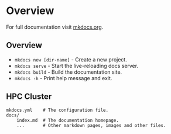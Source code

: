 # Overview

For full documentation visit [mkdocs.org](https://www.mkdocs.org).

## Overview

* `mkdocs new [dir-name]` - Create a new project.
* `mkdocs serve` - Start the live-reloading docs server.
* `mkdocs build` - Build the documentation site.
* `mkdocs -h` - Print help message and exit.

## HPC Cluster

    mkdocs.yml    # The configuration file.
    docs/
        index.md  # The documentation homepage.
        ...       # Other markdown pages, images and other files.
